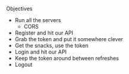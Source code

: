 Objectives
  - Run all the servers
    - CORS
  - Register and hit our API
  - Grab the token and put it somewhere clever
  - Get the snacks, use the token
  - Login and hit our API
  - Keep the token around between refreshes
  - Logout